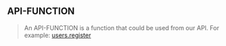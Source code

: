 ## API-FUNCTION
> An API-FUNCTION is a function that could be used from our API.
> For example: [users.register](USERS.REGISTER.md)
